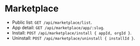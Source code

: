 # Marketplace
- Public list: `GET /api/marketplace/list`.
- App detail: `GET /api/marketplace/app/:slug`.
- Install: `POST /api/marketplace/install { appId, orgId }`.
- Uninstall: `POST /api/marketplace/uninstall { installId }`.
